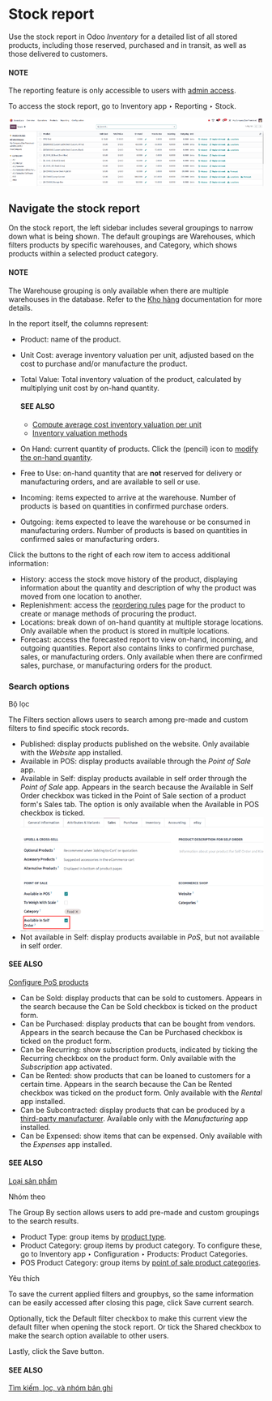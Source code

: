 # Stock report

Use the stock report in Odoo *Inventory* for a detailed list of all stored products, including those
reserved, purchased and in transit, as well as those delivered to customers.

#### NOTE
The reporting feature is only accessible to users with [admin access](../../../../general/users/access_rights.md).

To access the stock report, go to Inventory app ‣ Reporting ‣ Stock.

![Show the stock report, accessible by going to Inventory > Reporting > Stock.](../../../../../_images/stock-report1.png)

## Navigate the stock report

On the stock report, the left sidebar includes several groupings to narrow down what is being shown.
The default groupings are Warehouses,  which filters products by specific warehouses,
and Category, which shows products within a selected product category.

#### NOTE
The Warehouse grouping is only available when there are multiple warehouses in the
database. Refer to the [Kho hàng](../inventory_management/warehouses.md) documentation for more details.

In the report itself, the columns represent:

- Product: name of the product.
- Unit Cost: average inventory valuation per unit, adjusted based on the cost to
  purchase and/or manufacture the product.
- Total Value: Total inventory valuation of the product, calculated by multiplying unit
  cost by on-hand quantity.

  #### SEE ALSO
  - [Compute average cost inventory valuation per unit](../../../../finance/accounting/get_started/avg_price_valuation.md#inventory-avg-cost-formula)
  - [Inventory valuation methods](../../product_management/inventory_valuation/inventory_valuation_config.md)
- On Hand: current quantity of products. Click the <i class="fa fa-pencil"></i>
  (pencil) icon to [modify the on-hand quantity](../inventory_management/count_products.md).
- Free to Use: on-hand quantity that are **not** reserved for delivery or manufacturing
  orders, and are available to sell or use.
- Incoming: items expected to arrive at the warehouse. Number of products is based on
  quantities in confirmed purchase orders.
- Outgoing: items expected to leave the warehouse or be consumed in manufacturing
  orders. Number of products is based on quantities in confirmed sales or manufacturing orders.

Click the buttons to the right of each row item to access additional information:

- History: access the stock move history of the product, displaying information about
  the quantity and description of why the product was moved from one location to another.
- Replenishment: access the [reordering rules](../replenishment/reordering_rules.md) page for the product to create or manage methods of procuring
  the product.
- Locations: break down of on-hand quantity at multiple storage locations. Only
  available when the product is stored in multiple locations.
- Forecast: access the forecasted report to view on-hand, incoming, and outgoing
  quantities. Report also contains links to confirmed purchase, sales, or manufacturing orders. Only
  available when there are confirmed sales, purchase, or manufacturing orders for the product.

### Search options

Bộ lọc

The Filters section allows users to search among pre-made and custom filters to
find specific stock records.

- Published: display products published on the website. Only available with the
  *Website* app installed.
- Available in POS: display products available through the *Point of Sale* app.
- Available in Self: display products available in self order through the *Point
  of Sale* app. Appears in the search because the Available in Self Order checkbox
  was ticked in the Point of Sale section of a product form's Sales
  tab. The option is only available when the Available in POS checkbox is ticked.
  ![In the Sales tab of a product form, showing *Available in Self Order* setting.](../../../../../_images/available-in-self-order.png)
- Not available in Self: display products available in *PoS*, but not available in
  self order.

#### SEE ALSO
[Configure PoS products](https://youtu.be/REbA3TBhFa4)

- Can be Sold: display products that can be sold to customers. Appears in the
  search because the Can be Sold checkbox is ticked on the product form.
- Can be Purchased: display products that can be bought from vendors. Appears in
  the search because the Can be Purchased checkbox is ticked on the product form.
- Can be Recurring: show subscription products, indicated by ticking the
  Recurring checkbox on the product form. Only available with the *Subscription*
  app activated.
- Can be Rented: show products that can be loaned to customers for a certain time.
  Appears in the search because the Can be Rented checkbox was ticked on the
  product form. Only available with the *Rental* app installed.
- Can be Subcontracted: display products that can be produced by a
  [third-party manufacturer](../../../manufacturing/subcontracting/subcontracting_basic.md). Available only with the
  *Manufacturing* app installed.
- Can be Expensed: show items that can be expensed. Only available with the
  *Expenses* app installed.

#### SEE ALSO
[Loại sản phẩm](../../product_management/configure/type.md)

Nhóm theo

The Group By section allows users to add pre-made and custom groupings to the
search results.

- Product Type: group items by [product type](../../product_management/configure/type.md).
- Product Category: group items by product category. To configure these, go to
  Inventory app ‣ Configuration ‣ Products: Product Categories.
- POS Product Category: group items by [point of sale product categories](../../../../sales/point_of_sale/configuration.md).

Yêu thích

To save the current applied filters and groupbys, so the same information can be easily
accessed after closing this page, click Save current search.

Optionally, tick the Default filter checkbox to make this current view the default
filter when opening the stock report. Or tick the Shared checkbox to make the
search option available to other users.

Lastly, click the Save button.

#### SEE ALSO
[Tìm kiếm, lọc, và nhóm bản ghi](../../../../essentials/search.md)
